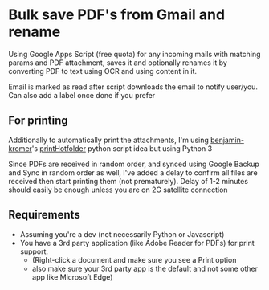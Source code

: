 # Bulk save PDF's from Gmail and rename
Using Google Apps Script (free quota) for any incoming mails with matching params and PDF attachment, saves it and optionally renames it by converting PDF to text using OCR and using content in it.

Email is marked as read after script downloads the email to notify user/you. Can also add a label once done if you prefer

## For printing

Additionally to automatically print the attachments, I'm using [benjamin-kromer](https://github.com/benjamin-kromer)'s [printHotfolder](https://github.com/benjamin-kromer/printHotfolder) python script idea but using Python 3

Since PDFs are received in random order, and synced using Google Backup and Sync in random order as well, I've added a delay to confirm all files are received then start printing them (not prematurely). Delay of 1-2 minutes should easily be enough unless you are on 2G satellite connection

## Requirements

- Assuming you're a dev (not necessarily Python or Javascript)
- You have a 3rd party application (like Adobe Reader for PDFs) for print support.
  - (Right-click a document and make sure you see a Print option
  - also make sure your 3rd party app is the default and not some other app like Microsoft Edge)
